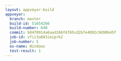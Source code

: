 ```yaml
---
layout: appveyor-build
appveyor:
  branch: master
  build-id: 51654266
  build-number: 640
  commit: b04f0914a6aad266fd765cd2b7e4092c9d90b45f
  job-id: vfii3a683ieiprk2
  job-number: 5
  os-name: Windows
  test-result: 1
---
```


